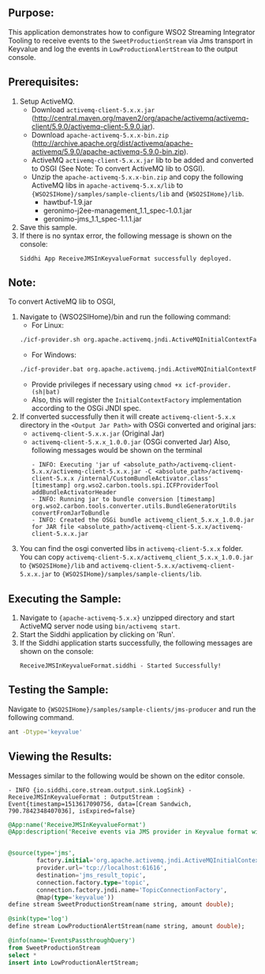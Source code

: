 ## Purpose:
This application demonstrates how to configure WSO2 Streaming Integrator Tooling to receive events to the `SweetProductionStream` via Jms transport in Keyvalue and log the events in `LowProductionAlertStream` to the output console.

## Prerequisites:
1) Setup ActiveMQ.
	* Download `activemq-client-5.x.x.jar` (http://central.maven.org/maven2/org/apache/activemq/activemq-client/5.9.0/activemq-client-5.9.0.jar).
	* Download `apache-activemq-5.x.x-bin.zip` (http://archive.apache.org/dist/activemq/apache-activemq/5.9.0/apache-activemq-5.9.0-bin.zip).
	* ActiveMQ `activemq-client-5.x.x.jar` lib to be added and converted to OSGI (See Note: To convert ActiveMQ lib to OSGI).
	* Unzip the `apache-activemq-5.x.x-bin.zip` and copy the following ActiveMQ libs in `apache-activemq-5.x.x/lib` to `{WSO2SIHome}/samples/sample-clients/lib` and `{WSO2SIHome}/lib`.
		* hawtbuf-1.9.jar
		* geronimo-j2ee-management_1.1_spec-1.0.1.jar
		* geronimo-jms_1.1_spec-1.1.1.jar
2) Save this sample.
3) If there is no syntax error, the following message is shown on the console:
	```
	Siddhi App ReceiveJMSInKeyvalueFormat successfully deployed.
	```

## Note:
To convert ActiveMQ lib to OSGI,
1) Navigate to {WSO2SIHome}/bin and run the following command:
	* For Linux:
	```bash
	./icf-provider.sh org.apache.activemq.jndi.ActiveMQInitialContextFactory <Downloaded Jar Path>/activemq-client-5.x.x.jar <Output Jar Path>
	```
	* For Windows:
	```bash
	./icf-provider.bat org.apache.activemq.jndi.ActiveMQInitialContextFactory <Downloaded Jar Path>\activemq-client-5.x.x.jar <Output Jar Path>
	```
	* Provide privileges if necessary using `chmod +x icf-provider.(sh|bat)`
	* Also, this will register the `InitialContextFactory` implementation according to the OSGi JNDI spec.
2) If converted successfully then it will create `activemq-client-5.x.x` directory in the `<Output Jar Path>` with OSGi converted and original jars:
	* `activemq-client-5.x.x.jar` (Original Jar)
	* `activemq-client-5.x.x_1.0.0.jar` (OSGi converted Jar)
	Also, following messages would be shown on the terminal
		```
		- INFO: Executing 'jar uf <absolute_path>/activemq-client-5.x.x/activemq-client-5.x.x.jar -C <absolute_path>/activemq-client-5.x.x /internal/CustomBundleActivator.class'
		[timestamp] org.wso2.carbon.tools.spi.ICFProviderTool addBundleActivatorHeader
		- INFO: Running jar to bundle conversion [timestamp] org.wso2.carbon.tools.converter.utils.BundleGeneratorUtils convertFromJarToBundle
		- INFO: Created the OSGi bundle activemq_client_5.x.x_1.0.0.jar for JAR file <absolute_path>/activemq-client-5.x.x/activemq-client-5.x.x.jar
		```
3) You can find the osgi converted libs in `activemq-client-5.x.x` folder. You can copy `activemq-client-5.x.x/activemq_client_5.x.x_1.0.0.jar` to `{WSO2SIHome}/lib` and `activemq-client-5.x.x/activemq-client-5.x.x.jar` to `{WSO2SIHome}/samples/sample-clients/lib`.

## Executing the Sample:
1) Navigate to `{apache-activemq-5.x.x}` unzipped directory and start ActiveMQ server node using `bin/activemq start`.
2) Start the Siddhi application by clicking on 'Run'.
3) If the Siddhi application starts successfully, the following messages are shown on the console:
	```
	ReceiveJMSInKeyvalueFormat.siddhi - Started Successfully!
	```

## Testing the Sample:
Navigate to `{WSO2SIHome}/samples/sample-clients/jms-producer` and run the following command.
```bash
ant -Dtype='keyvalue'
```

## Viewing the Results:
Messages similar to the following would be shown on the editor console.
```
- INFO {io.siddhi.core.stream.output.sink.LogSink} - ReceiveJMSInKeyvalueFormat : OutputStream : Event{timestamp=1513617090756, data=[Cream Sandwich, 790.7842348407036], isExpired=false}
```

```sql
@App:name('ReceiveJMSInKeyvalueFormat')
@App:description('Receive events via JMS provider in Keyvalue format with default mapping and view the output on the console.')


@source(type='jms',
        factory.initial='org.apache.activemq.jndi.ActiveMQInitialContextFactory',
        provider.url='tcp://localhost:61616',
        destination='jms_result_topic',
        connection.factory.type='topic',
        connection.factory.jndi.name='TopicConnectionFactory',
        @map(type='keyvalue'))
define stream SweetProductionStream(name string, amount double);

@sink(type='log')
define stream LowProductionAlertStream(name string, amount double);

@info(name='EventsPassthroughQuery')
from SweetProductionStream
select *
insert into LowProductionAlertStream;
```